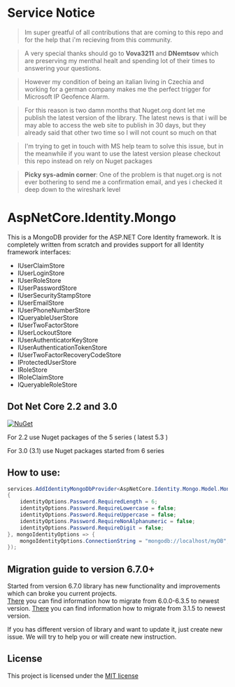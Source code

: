 # Service Notice
> Im super greatful of all contributions that are coming to this repo and for the help that i'm recieving from this community.

> A very special thanks should go to **Vova3211** and **DNemtsov** which are preserving my menthal healt and spending lot of their times to answering your questions.

> However my condition of being an italian living in Czechia and working for a german company makes me the perfect trigger for Microsoft IP Geofence Alarm.

> For this reason is two damn months that Nuget.org dont let me publish the latest version of the library.
> The latest news is that i will be may able to access the web site to publish in 30 days, but they already said that other two time so I will not count so much on that

> I'm trying to get in touch with MS help team to solve this issue, but in the meanwhile if you want to use the latest version please checkout this repo instead on rely on Nuget packages

> **Picky sys-admin corner**: One of the problem is that nuget.org is not ever bothering to send me a confirmation email, and yes i checked it deep down to the wireshark level



# AspNetCore.Identity.Mongo

This is a MongoDB provider for the ASP.NET Core Identity framework. It is completely written from scratch and provides support for all Identity framework interfaces:

* IUserClaimStore
* IUserLoginStore
* IUserRoleStore
* IUserPasswordStore
* IUserSecurityStampStore
* IUserEmailStore
* IUserPhoneNumberStore
* IQueryableUserStore
* IUserTwoFactorStore
* IUserLockoutStore
* IUserAuthenticatorKeyStore
* IUserAuthenticationTokenStore
* IUserTwoFactorRecoveryCodeStore
* IProtectedUserStore
* IRoleStore
* IRoleClaimStore
* IQueryableRoleStore

## Dot Net Core 2.2 and 3.0

[![NuGet](https://img.shields.io/nuget/v/AspNetCore.Identity.Mongo.svg)](https://www.nuget.org/packages/AspNetCore.Identity.Mongo/)

For 2.2 use Nuget packages of the 5 series ( latest 5.3 )

For 3.0 (3.1) use Nuget packages started from 6 series

## How to use:

```csharp
services.AddIdentityMongoDbProvider<AspNetCore.Identity.Mongo.Model.MongoUser, AspNetCore.Identity.Mongo.Model.MongoRole>(identityOptions =>
{
    identityOptions.Password.RequiredLength = 6;
    identityOptions.Password.RequireLowercase = false;
    identityOptions.Password.RequireUppercase = false;
    identityOptions.Password.RequireNonAlphanumeric = false;
    identityOptions.Password.RequireDigit = false;
}, mongoIdentityOptions => {
    mongoIdentityOptions.ConnectionString = "mongodb://localhost/myDB";
});
```

## Migration guide to version 6.7.0+
Started from version 6.7.0 library has new functionality and improvements which can broke you current projects.<br>
[There](./docs/MigrationGuideToVersion6_7_0AndUpper.md) you can find information how to migrate from 6.0.0-6.3.5 to newest version.
[There](./docs/MigrationGuideFromVersion3_1_5ToVersion6_7_0AndUpper.md) you can find information how to migrate from 3.1.5 to newest version.

If you has different version of library and want to update it, just create new issue. We will try to help you or will create new instruction.

## License
This project is licensed under the [MIT license](./blob/master/LICENSE.txt)
